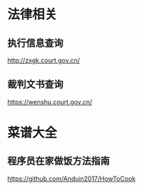 # 法律相关

## 执行信息查询
http://zxgk.court.gov.cn/

## 裁判文书查询
https://wenshu.court.gov.cn/

# 菜谱大全

## 程序员在家做饭方法指南
https://github.com/Anduin2017/HowToCook

